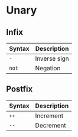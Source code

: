 # Unary
## Infix
Syntax | Description
-------|-------
`-` | Inverse sign
`not`| Negation

## Postfix
Syntax | Description
-------|-------
`++` | Increment
`--` | Decrement
